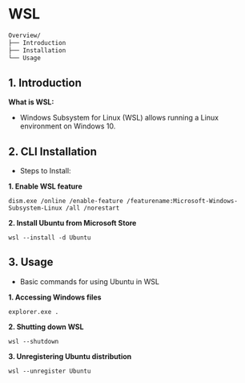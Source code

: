 # WSL

```txt title="WSL (Windows Subsystem for Linux)"
Overview/
├── Introduction
├── Installation
└── Usage
```


## 1. Introduction
 **What is WSL:** 
  - Windows Subsystem for Linux (WSL) allows running a Linux environment on Windows 10.

## 2. CLI Installation

  - Steps to Install:

 **1. Enable WSL feature**
 ```
dism.exe /online /enable-feature /featurename:Microsoft-Windows-Subsystem-Linux /all /norestart
```

 **2. Install Ubuntu from Microsoft Store**
 ```
wsl --install -d Ubuntu
```


## 3. Usage

  - Basic commands for using Ubuntu in WSL

**1. Accessing Windows files**
```
explorer.exe .
```

**2. Shutting down WSL**
```
wsl --shutdown
```

**3. Unregistering Ubuntu distribution**
```
wsl --unregister Ubuntu
```

